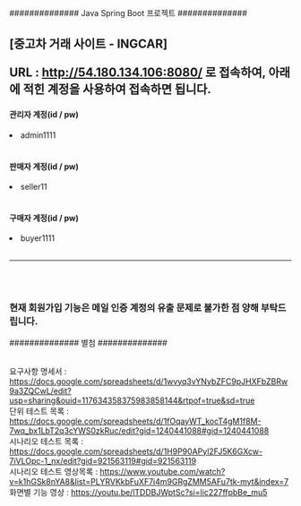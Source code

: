 ############## Java Spring Boot 프로젝트  ##############


<h2>[중고차 거래 사이트 - INGCAR]
<br>

URL :  http://54.180.134.106:8080/  로 접속하여, 아래에 적힌 계정을 사용하여 접속하면 됩니다.

<h4>관리자 계정(id / pw)</h4> 
<li> admin1111</li>
<br>

<h4> 판매자 계정(id / pw) </h4>
<li> seller11 </li>
<br>
 
<h4> 구매자 계정(id / pw) </h4>
<li> buyer1111 </li>
<br>

<hr>
<br>
<br>
<h3> 현재 회원가입 기능은 메일 인증 계정의 유출 문제로 불가한 점 양해 부탁드립니다. </h3>

############## 별첨 ##############
<br><br>


요구사항 명세서 : https://docs.google.com/spreadsheets/d/1wvyq3vYNybZFC9pJHXFbZBRw9a3ZQCwL/edit?usp=sharing&ouid=117634358375983858144&rtpof=true&sd=true <br>
단위 테스트 목록 : https://docs.google.com/spreadsheets/d/1fOqayWT_kocT4gM1f8M-7wq_bx1LbT2q3cYWS0zkRuc/edit?gid=1240441088#gid=1240441088 <br>
시나리오 테스트 목록 : https://docs.google.com/spreadsheets/d/1H9P90APyl2FJ5K6GXcw-7iVLOpc-1_nx/edit?gid=921563119#gid=921563119
<br>
시나리오 테스트 영상목록 : https://www.youtube.com/watch?v=k1hGSk8nYA8&list=PLYRVKkbFuXF7i4m9GRgZMM5AFu7tk-myt&index=7
<br>
화면별 기능 영상 : https://youtu.be/lTDDBJWptSc?si=lic227ffpbBe_mu5
<br>
 




